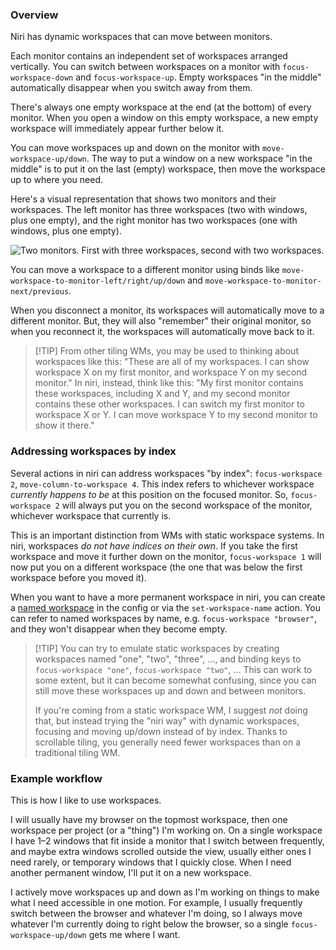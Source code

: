 ### Overview

Niri has dynamic workspaces that can move between monitors.

Each monitor contains an independent set of workspaces arranged vertically.
You can switch between workspaces on a monitor with `focus-workspace-down` and `focus-workspace-up`.
Empty workspaces "in the middle" automatically disappear when you switch away from them.

There's always one empty workspace at the end (at the bottom) of every monitor.
When you open a window on this empty workspace, a new empty workspace will immediately appear further below it.

You can move workspaces up and down on the monitor with `move-workspace-up/down`.
The way to put a window on a new workspace "in the middle" is to put it on the last (empty) workspace, then move the workspace up to where you need.

Here's a visual representation that shows two monitors and their workspaces.
The left monitor has three workspaces (two with windows, plus one empty), and the right monitor has two workspaces (one with windows, plus one empty).

<picture>
    <source media="(prefers-color-scheme: dark)" srcset="./img/workspaces-dark.png">
    <img alt="Two monitors. First with three workspaces, second with two workspaces." src="./img/workspaces-light.png">
</picture>

You can move a workspace to a different monitor using binds like `move-workspace-to-monitor-left/right/up/down` and `move-workspace-to-monitor-next/previous`.

When you disconnect a monitor, its workspaces will automatically move to a different monitor.
But, they will also "remember" their original monitor, so when you reconnect it, the workspaces will automatically move back to it.

> \[!TIP]
> From other tiling WMs, you may be used to thinking about workspaces like this: "These are all of my workspaces. I can show workspace X on my first monitor, and workspace Y on my second monitor."
> In niri, instead, think like this: "My first monitor contains these workspaces, including X and Y, and my second monitor contains these other workspaces. I can switch my first monitor to workspace X or Y. I can move workspace Y to my second monitor to show it there."

### Addressing workspaces by index

Several actions in niri can address workspaces "by index": `focus-workspace 2`, `move-column-to-workspace 4`.
This index refers to whichever workspace *currently happens to be* at this position on the focused monitor.
So, `focus-workspace 2` will always put you on the second workspace of the monitor, whichever workspace that currently is.

This is an important distinction from WMs with static workspace systems.
In niri, workspaces *do not have indices on their own*.
If you take the first workspace and move it further down on the monitor, `focus-workspace 1` will now put you on a different workspace (the one that was below the first workspace before you moved it).

When you want to have a more permanent workspace in niri, you can create a [named workspace](./Configuration:-Named-Workspaces) in the config or via the `set-workspace-name` action.
You can refer to named workspaces by name, e.g. `focus-workspace "browser"`, and they won't disappear when they become empty.

> \[!TIP]
> You can try to emulate static workspaces by creating workspaces named "one", "two", "three", ..., and binding keys to `focus-workspace "one"`, `focus-workspace "two"`, ...
> This can work to some extent, but it can become somewhat confusing, since you can still move these workspaces up and down and between monitors.
>
> If you're coming from a static workspace WM, I suggest *not* doing that, but instead trying the "niri way" with dynamic workspaces, focusing and moving up/down instead of by index.
> Thanks to scrollable tiling, you generally need fewer workspaces than on a traditional tiling WM.

### Example workflow

This is how I like to use workspaces.

I will usually have my browser on the topmost workspace, then one workspace per project (or a "thing") I'm working on.
On a single workspace I have 1–2 windows that fit inside a monitor that I switch between frequently, and maybe extra windows scrolled outside the view, usually either ones I need rarely, or temporary windows that I quickly close.
When I need another permanent window, I'll put it on a new workspace.

I actively move workspaces up and down as I'm working on things to make what I need accessible in one motion.
For example, I usually frequently switch between the browser and whatever I'm doing, so I always move whatever I'm currently doing to right below the browser, so a single `focus-workspace-up/down` gets me where I want.
